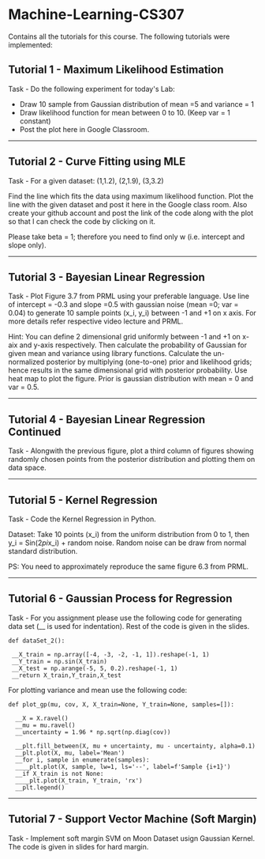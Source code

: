 # Machine-Learning-CS307
Contains all the tutorials for this course. The following tutorials were implemented:

## Tutorial 1 - Maximum Likelihood Estimation
Task - Do the following experiment for today's Lab:
- Draw 10 sample from Gaussian distribution of mean =5 and variance = 1
- Draw likelihood function for mean between 0 to 10. (Keep var = 1 constant)
- Post the plot here in Google Classroom.

- - -

## Tutorial 2 - Curve Fitting using MLE
Task - For a given dataset: (1,1.2), (2,1.9), (3,3.2)

Find the line which fits the data using maximum likelihood function. Plot the line with the given dataset and post it here in the Google class room. Also create your github account and post the link of the code along with the plot so that I can check the code by clicking on it.

Please take beta = 1; therefore you need to find only w (i.e. intercept and slope only).

- - -

## Tutorial 3 - Bayesian Linear Regression
Task - Plot Figure 3.7 from PRML using your preferable language. Use line of intercept = -0.3 and slope =0.5 with gaussian noise (mean =0; var = 0.04) to generate 10 sample points (x_i, y_i) between -1 and +1 on x axis. For more details refer respective video lecture and PRML.

Hint: You can define 2 dimensional grid uniformly between -1 and +1 on x-aix and y-axis respectively. Then calculate the probability of Gaussian for given mean and variance using library functions. Calculate the un-normalized posterior by multiplying (one-to-one) prior and likelihood grids; hence results in the same dimensional grid with posterior probability. Use heat map to plot the figure. Prior is gaussian distribution with mean = 0 and var = 0.5.

- - -

## Tutorial 4 - Bayesian Linear Regression Continued
Task - Alongwith the previous figure, plot a third column of figures showing randomly chosen points from the posterior distribution and plotting them on data space.

- - -

## Tutorial 5 - Kernel Regression
Task - Code the Kernel Regression in Python.

Dataset: Take 10 points (x_i) from the uniform distribution from 0 to 1, then y_i = Sin(2*pi*x_i) + random noise. Random noise can be draw from normal standard distribution.

PS: You need to approximately reproduce the same figure 6.3 from PRML.

- - -

## Tutorial 6 - Gaussian Process for Regression
Task - For you assignment please use the following code for generating data set (__ is used for indentation). Rest of the code is given in the slides.

 ```
 def dataSet_2():

  __X_train = np.array([-4, -3, -2, -1, 1]).reshape(-1, 1)
  __Y_train = np.sin(X_train)
  __X_test = np.arange(-5, 5, 0.2).reshape(-1, 1)
  __return X_train,Y_train,X_test
```
For plotting variance and mean use the following code:

```
def plot_gp(mu, cov, X, X_train=None, Y_train=None, samples=[]):

  __X = X.ravel()
  __mu = mu.ravel()
  __uncertainty = 1.96 * np.sqrt(np.diag(cov))

  __plt.fill_between(X, mu + uncertainty, mu - uncertainty, alpha=0.1)
  __plt.plot(X, mu, label='Mean')
  __for i, sample in enumerate(samples):
  ____plt.plot(X, sample, lw=1, ls='--', label=f'Sample {i+1}')
  __if X_train is not None:
  ____plt.plot(X_train, Y_train, 'rx')
  __plt.legend()
  ```

- - -

## Tutorial 7 - Support Vector Machine (Soft Margin)
Task - Implement soft margin SVM on Moon Dataset usign Gaussian Kernel. The code is given in slides for hard margin.
